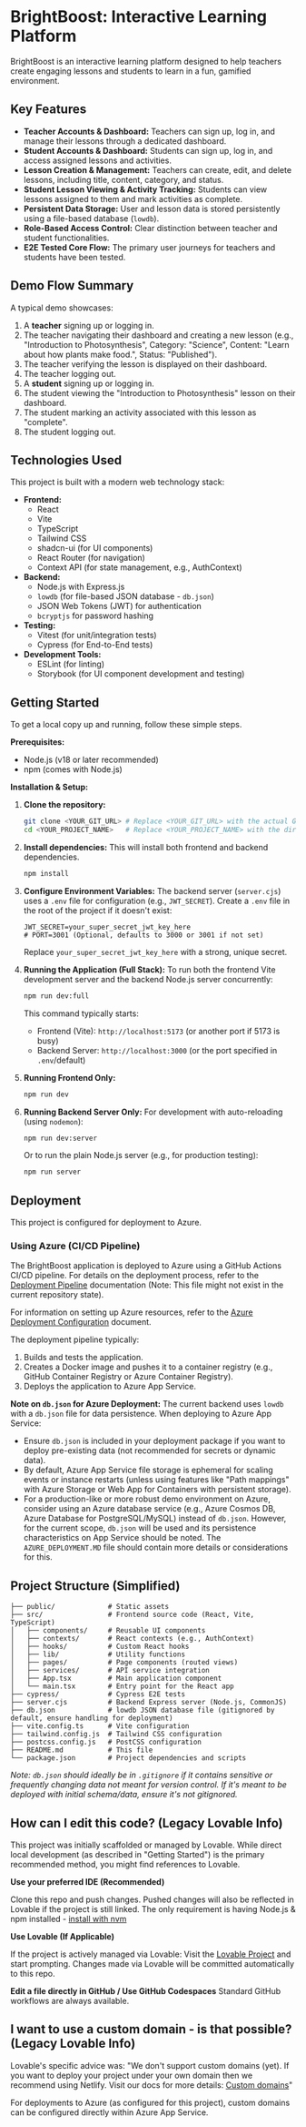 # BrightBoost: Interactive Learning Platform

BrightBoost is an interactive learning platform designed to help teachers create engaging lessons and students to learn in a fun, gamified environment.

## Key Features

*   **Teacher Accounts & Dashboard:** Teachers can sign up, log in, and manage their lessons through a dedicated dashboard.
*   **Student Accounts & Dashboard:** Students can sign up, log in, and access assigned lessons and activities.
*   **Lesson Creation & Management:** Teachers can create, edit, and delete lessons, including title, content, category, and status.
*   **Student Lesson Viewing & Activity Tracking:** Students can view lessons assigned to them and mark activities as complete.
*   **Persistent Data Storage:** User and lesson data is stored persistently using a file-based database (`lowdb`).
*   **Role-Based Access Control:** Clear distinction between teacher and student functionalities.
*   **E2E Tested Core Flow:** The primary user journeys for teachers and students have been tested.

## Demo Flow Summary

A typical demo showcases:
1.  A **teacher** signing up or logging in.
2.  The teacher navigating their dashboard and creating a new lesson (e.g., "Introduction to Photosynthesis", Category: "Science", Content: "Learn about how plants make food.", Status: "Published").
3.  The teacher verifying the lesson is displayed on their dashboard.
4.  The teacher logging out.
5.  A **student** signing up or logging in.
6.  The student viewing the "Introduction to Photosynthesis" lesson on their dashboard.
7.  The student marking an activity associated with this lesson as "complete".
8.  The student logging out.

## Technologies Used

This project is built with a modern web technology stack:

*   **Frontend:**
    *   React
    *   Vite
    *   TypeScript
    *   Tailwind CSS
    *   shadcn-ui (for UI components)
    *   React Router (for navigation)
    *   Context API (for state management, e.g., AuthContext)
*   **Backend:**
    *   Node.js with Express.js
    *   `lowdb` (for file-based JSON database - `db.json`)
    *   JSON Web Tokens (JWT) for authentication
    *   `bcryptjs` for password hashing
*   **Testing:**
    *   Vitest (for unit/integration tests)
    *   Cypress (for End-to-End tests)
*   **Development Tools:**
    *   ESLint (for linting)
    *   Storybook (for UI component development and testing)

## Getting Started

To get a local copy up and running, follow these simple steps.

**Prerequisites:**
*   Node.js (v18 or later recommended)
*   npm (comes with Node.js)

**Installation & Setup:**

1.  **Clone the repository:**
    ```sh
    git clone <YOUR_GIT_URL> # Replace <YOUR_GIT_URL> with the actual Git URL of this project
    cd <YOUR_PROJECT_NAME>   # Replace <YOUR_PROJECT_NAME> with the directory name
    ```

2.  **Install dependencies:**
    This will install both frontend and backend dependencies.
    ```sh
    npm install
    ```

3.  **Configure Environment Variables:**
    The backend server (`server.cjs`) uses a `.env` file for configuration (e.g., `JWT_SECRET`). Create a `.env` file in the root of the project if it doesn't exist:
    ```env
    JWT_SECRET=your_super_secret_jwt_key_here
    # PORT=3001 (Optional, defaults to 3000 or 3001 if not set)
    ```
    Replace `your_super_secret_jwt_key_here` with a strong, unique secret.

4.  **Running the Application (Full Stack):**
    To run both the frontend Vite development server and the backend Node.js server concurrently:
    ```sh
    npm run dev:full
    ```
    This command typically starts:
    *   Frontend (Vite): `http://localhost:5173` (or another port if 5173 is busy)
    *   Backend Server: `http://localhost:3000` (or the port specified in `.env`/default)

5.  **Running Frontend Only:**
    ```sh
    npm run dev
    ```

6.  **Running Backend Server Only:**
    For development with auto-reloading (using `nodemon`):
    ```sh
    npm run dev:server
    ```
    Or to run the plain Node.js server (e.g., for production testing):
    ```sh
    npm run server
    ```

## Deployment

This project is configured for deployment to Azure.

### Using Azure (CI/CD Pipeline)

The BrightBoost application is deployed to Azure using a GitHub Actions CI/CD pipeline. For details on the deployment process, refer to the [Deployment Pipeline](./docs/deployment/pipeline.md) documentation (Note: This file might not exist in the current repository state).

For information on setting up Azure resources, refer to the [Azure Deployment Configuration](./AZURE_DEPLOYMENT.md) document.

The deployment pipeline typically:
1. Builds and tests the application.
2. Creates a Docker image and pushes it to a container registry (e.g., GitHub Container Registry or Azure Container Registry).
3. Deploys the application to Azure App Service.

**Note on `db.json` for Azure Deployment:**
The current backend uses `lowdb` with a `db.json` file for data persistence. When deploying to Azure App Service:
*   Ensure `db.json` is included in your deployment package if you want to deploy pre-existing data (not recommended for secrets or dynamic data).
*   By default, Azure App Service file storage is ephemeral for scaling events or instance restarts (unless using features like "Path mappings" with Azure Storage or Web App for Containers with persistent storage).
*   For a production-like or more robust demo environment on Azure, consider using an Azure database service (e.g., Azure Cosmos DB, Azure Database for PostgreSQL/MySQL) instead of `db.json`. However, for the current scope, `db.json` will be used and its persistence characteristics on App Service should be noted. The `AZURE_DEPLOYMENT.MD` file should contain more details or considerations for this.

## Project Structure (Simplified)

```
├── public/             # Static assets
├── src/                # Frontend source code (React, Vite, TypeScript)
│   ├── components/     # Reusable UI components
│   ├── contexts/       # React contexts (e.g., AuthContext)
│   ├── hooks/          # Custom React hooks
│   ├── lib/            # Utility functions
│   ├── pages/          # Page components (routed views)
│   ├── services/       # API service integration
│   ├── App.tsx         # Main application component
│   └── main.tsx        # Entry point for the React app
├── cypress/            # Cypress E2E tests
├── server.cjs          # Backend Express server (Node.js, CommonJS)
├── db.json             # lowdb JSON database file (gitignored by default, ensure handling for deployment)
├── vite.config.ts      # Vite configuration
├── tailwind.config.js  # Tailwind CSS configuration
├── postcss.config.js   # PostCSS configuration
├── README.md           # This file
└── package.json        # Project dependencies and scripts
```
*Note: `db.json` should ideally be in `.gitignore` if it contains sensitive or frequently changing data not meant for version control. If it's meant to be deployed with initial schema/data, ensure it's not gitignored.*

## How can I edit this code? (Legacy Lovable Info)

This project was initially scaffolded or managed by Lovable. While direct local development (as described in "Getting Started") is the primary recommended method, you might find references to Lovable.

**Use your preferred IDE (Recommended)**

Clone this repo and push changes. Pushed changes will also be reflected in Lovable if the project is still linked.
The only requirement is having Node.js & npm installed - [install with nvm](https://github.com/nvm-sh/nvm#installing-and-updating)

**Use Lovable (If Applicable)**

If the project is actively managed via Lovable:
Visit the [Lovable Project](https://lovable.dev/projects/f303f677-9491-4ea6-843e-bc69a8fc78d2) and start prompting.
Changes made via Lovable will be committed automatically to this repo.

**Edit a file directly in GitHub / Use GitHub Codespaces**
Standard GitHub workflows are always available.

## I want to use a custom domain - is that possible? (Legacy Lovable Info)

Lovable's specific advice was: "We don't support custom domains (yet). If you want to deploy your project under your own domain then we recommend using Netlify. Visit our docs for more details: [Custom domains](https://docs.lovable.dev/tips-tricks/custom-domain/)"

For deployments to Azure (as configured for this project), custom domains can be configured directly within Azure App Service.
